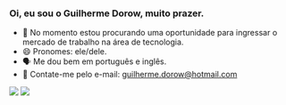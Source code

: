 ### Oi, eu sou o Guilherme Dorow, muito prazer.

- 🔭 No momento estou procurando uma oportunidade para ingressar o mercado de trabalho na área de tecnologia.
- 😄 Pronomes: ele/dele.
- 🗣 Me dou bem em português e inglês.
- 💬 Contate-me pelo e-mail: guilherme.dorow@hotmail.com

 <div>
   
<a href="https://instagram.com/gui_dorow" target="_blank"><img src="https://img.shields.io/badge/-Instagram-%23E4405F?style=for-the-badge&logo=instagram&logoColor=white" target="_blank"></a>
  <a href="https://www.linkedin.com/in/guilherme-dorow/" target="_blank"><img src="https://img.shields.io/badge/-LinkedIn-%230077B5?style=for-the-badge&logo=linkedin&logoColor=white" target="_blank"></a>
   
 </div>
